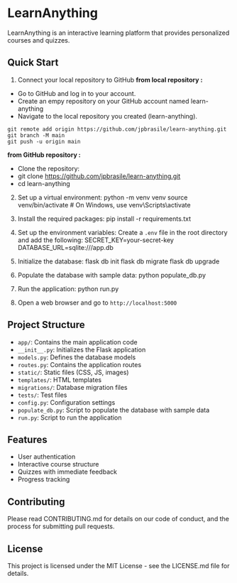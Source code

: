 # LearnAnything

LearnAnything is an interactive learning platform that provides personalized courses and quizzes.

## Quick Start

1. Connect your local repository to GitHub
**from local repository :**
- Go to GitHub and log in to your account.
- Create an empy repository on your GitHub account named learn-anything
- Navigate to the local repository you created (learn-anything).

```
git remote add origin https://github.com/jpbrasile/learn-anything.git
git branch -M main
git push -u origin main
``` 


**from GitHub repository :**
- Clone the repository:
- git clone https://github.com/jpbrasile/learn-anything.git
- cd learn-anything

2. Set up a virtual environment:
python -m venv venv
source venv/bin/activate  # On Windows, use venv\Scripts\activate

3. Install the required packages:
pip install -r requirements.txt

4. Set up the environment variables:
Create a `.env` file in the root directory and add the following:
SECRET_KEY=your-secret-key
DATABASE_URL=sqlite:///app.db

5. Initialize the database:
flask db init
flask db migrate
flask db upgrade

6. Populate the database with sample data:
python populate_db.py

7. Run the application:
python run.py

8. Open a web browser and go to `http://localhost:5000`

## Project Structure

- `app/`: Contains the main application code
- `__init__.py`: Initializes the Flask application
- `models.py`: Defines the database models
- `routes.py`: Contains the application routes
- `static/`: Static files (CSS, JS, images)
- `templates/`: HTML templates
- `migrations/`: Database migration files
- `tests/`: Test files
- `config.py`: Configuration settings
- `populate_db.py`: Script to populate the database with sample data
- `run.py`: Script to run the application

## Features

- User authentication
- Interactive course structure
- Quizzes with immediate feedback
- Progress tracking

## Contributing

Please read CONTRIBUTING.md for details on our code of conduct, and the process for submitting pull requests.

## License

This project is licensed under the MIT License - see the LICENSE.md file for details.